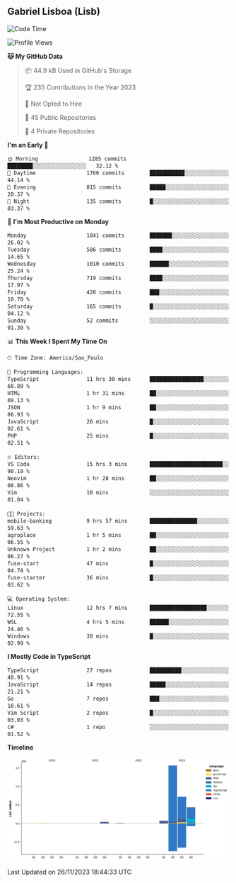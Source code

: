 ## Gabriel Lisboa (Lisb)

<!--START_SECTION:waka-->
![Code Time](http://img.shields.io/badge/Code%20Time-337%20hrs%209%20mins-blue)

![Profile Views](http://img.shields.io/badge/Profile%20Views-1-blue)

**🐱 My GitHub Data** 

> 📦 44.9 kB Used in GitHub's Storage 
 > 
> 🏆 235 Contributions in the Year 2023
 > 
> 🚫 Not Opted to Hire
 > 
> 📜 45 Public Repositories 
 > 
> 🔑 4 Private Repositories 
 > 
**I'm an Early 🐤** 

```text
🌞 Morning                1285 commits        ████████░░░░░░░░░░░░░░░░░   32.12 % 
🌆 Daytime                1766 commits        ███████████░░░░░░░░░░░░░░   44.14 % 
🌃 Evening                815 commits         █████░░░░░░░░░░░░░░░░░░░░   20.37 % 
🌙 Night                  135 commits         █░░░░░░░░░░░░░░░░░░░░░░░░   03.37 % 
```
📅 **I'm Most Productive on Monday** 

```text
Monday                   1041 commits        ███████░░░░░░░░░░░░░░░░░░   26.02 % 
Tuesday                  586 commits         ████░░░░░░░░░░░░░░░░░░░░░   14.65 % 
Wednesday                1010 commits        ██████░░░░░░░░░░░░░░░░░░░   25.24 % 
Thursday                 719 commits         ████░░░░░░░░░░░░░░░░░░░░░   17.97 % 
Friday                   428 commits         ███░░░░░░░░░░░░░░░░░░░░░░   10.70 % 
Saturday                 165 commits         █░░░░░░░░░░░░░░░░░░░░░░░░   04.12 % 
Sunday                   52 commits          ░░░░░░░░░░░░░░░░░░░░░░░░░   01.30 % 
```


📊 **This Week I Spent My Time On** 

```text
🕑︎ Time Zone: America/Sao_Paulo

💬 Programming Languages: 
TypeScript               11 hrs 30 mins      █████████████████░░░░░░░░   68.89 % 
HTML                     1 hr 31 mins        ██░░░░░░░░░░░░░░░░░░░░░░░   09.13 % 
JSON                     1 hr 9 mins         ██░░░░░░░░░░░░░░░░░░░░░░░   06.93 % 
JavaScript               26 mins             █░░░░░░░░░░░░░░░░░░░░░░░░   02.61 % 
PHP                      25 mins             █░░░░░░░░░░░░░░░░░░░░░░░░   02.51 % 

🔥 Editors: 
VS Code                  15 hrs 3 mins       ███████████████████████░░   90.10 % 
Neovim                   1 hr 28 mins        ██░░░░░░░░░░░░░░░░░░░░░░░   08.86 % 
Vim                      10 mins             ░░░░░░░░░░░░░░░░░░░░░░░░░   01.04 % 

🐱‍💻 Projects: 
mobile-banking           9 hrs 57 mins       ███████████████░░░░░░░░░░   59.63 % 
agroplace                1 hr 5 mins         ██░░░░░░░░░░░░░░░░░░░░░░░   06.55 % 
Unknown Project          1 hr 2 mins         ██░░░░░░░░░░░░░░░░░░░░░░░   06.27 % 
fuse-start               47 mins             █░░░░░░░░░░░░░░░░░░░░░░░░   04.78 % 
fuse-starter             36 mins             █░░░░░░░░░░░░░░░░░░░░░░░░   03.62 % 

💻 Operating System: 
Linux                    12 hrs 7 mins       ██████████████████░░░░░░░   72.55 % 
WSL                      4 hrs 5 mins        ██████░░░░░░░░░░░░░░░░░░░   24.46 % 
Windows                  30 mins             █░░░░░░░░░░░░░░░░░░░░░░░░   02.99 % 
```

**I Mostly Code in TypeScript** 

```text
TypeScript               27 repos            ██████████░░░░░░░░░░░░░░░   40.91 % 
JavaScript               14 repos            █████░░░░░░░░░░░░░░░░░░░░   21.21 % 
Go                       7 repos             ███░░░░░░░░░░░░░░░░░░░░░░   10.61 % 
Vim Script               2 repos             █░░░░░░░░░░░░░░░░░░░░░░░░   03.03 % 
C#                       1 repo              ░░░░░░░░░░░░░░░░░░░░░░░░░   01.52 % 
```



**Timeline**

![Lines of Code chart](https://raw.githubusercontent.com/tenlisboa/tenlisboa/main/assets/bar_graph.png)


 Last Updated on 26/11/2023 18:44:33 UTC
<!--END_SECTION:waka-->

